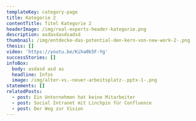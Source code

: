 ```yaml
---
templateKey: category-page
title: Kategorie 2
contentTitle: Titel Kategorie 2
headerImage: /img/real-experts-header-kategorie.png
description: asdasdasdsadsd
thumbnail: /img/entdecke-das-potential-den-kern-von-new-work-2-.png
thesis: []
video: 'https://youtu.be/Kiha0b5F-Yg'
successStories: []
infoBox:
  body: asdasd asd as
  headline: Infos
  image: /img/alter-vs.-neuer-arbeitsplatz-.pptx-1-.png
statements: []
relatedPosts:
  - post: Ein Unternehmen hat keine Mitarbeiter
  - post: Social Intranet mit Linchpin für Confluence
  - post: Der Weg zur Vision
---
```



